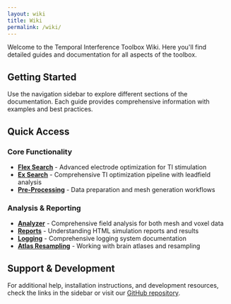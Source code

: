 ```yaml
---
layout: wiki
title: Wiki
permalink: /wiki/
---
```


Welcome to the Temporal Interference Toolbox Wiki. Here you'll find detailed guides and documentation for all aspects of the toolbox.

## Getting Started

Use the navigation sidebar to explore different sections of the documentation. Each guide provides comprehensive information with examples and best practices.

## Quick Access

### Core Functionality
- **[Flex Search](flex-search)** - Advanced electrode optimization for TI stimulation
- **[Ex Search](ex-search)** - Comprehensive TI optimization pipeline with leadfield analysis
- **[Pre-Processing](pre-processing)** - Data preparation and mesh generation workflows

### Analysis & Reporting
- **[Analyzer](analyzer)** - Comprehensive field analysis for both mesh and voxel data
- **[Reports](reports)** - Understanding HTML simulation reports and results
- **[Logging](logging)** - Comprehensive logging system documentation
- **[Atlas Resampling](atlas-resampling)** - Working with brain atlases and resampling

## Support & Development

For additional help, installation instructions, and development resources, check the links in the sidebar or visit our [GitHub repository](https://github.com/idossha/TI-Toolbox). 
